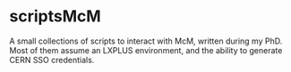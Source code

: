 # scriptsMcM
A small collections of scripts to interact with McM, written during my PhD.
Most of them assume an LXPLUS environment, and the ability to generate CERN SSO credentials.
